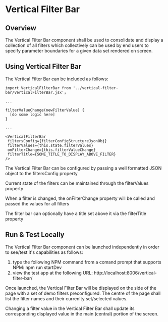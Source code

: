 # Vertical Filter Bar

## Overview
The Vertical Filter Bar component shall be used to consolidate and display a collection of all filters which collectively can be used by end users to specify parameter boundaries for a given data set rendered on screen.

## Using Vertical Filter Bar

The Vertical Filter Bar can be included as follows:

```
import VerticalFilterBar from '../vertical-filter-bar/VerticalFilterBar.jsx';

...

filterValueChange(newFilterValue) {
  [do some logic here]
}

...

<VerticalFilterBar
 filtersConfig={filterConfigStructureJsonObj}
 filterValues={this.state.filterValues}
 onFilterChange={this.filterValueChange}
 filterTitle={SOME_TITLE_TO_DISPLAY_ABOVE_FILTER}
/>
```

The Vertical Filter Bar can be configured by passing a well formatted JSON object to the filtersConfig property

Current state of the filters can be maintained through the filterValues property

When a filter is changed, the onFilterChange property will be called and passed the values for all filters

The filter bar can optionally have a title set above it via the filterTitle property

## Run & Test Locally
The Vertical Filter Bar component can be launched independently in order to see/test it's capabilities as follows:

1. type the following NPM command from a comand prompt that supports NPM: npm run startDev
3. view the test app at the following URL: http://localhost:8006/vertical-filter-bar/

Once launched, the Vertical Filter Bar will be displayed on the side of the page with a set of demo filters preconfigured. The centre of the page shall list the filter names and their currenlty set/selected values.

Changing a filter value in the Vertical Filter Bar shall update its corresponding displayed value in the main (central) portion of the screen.

